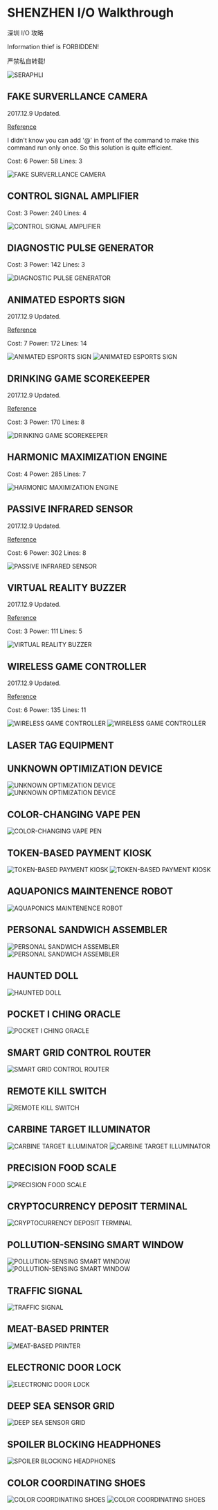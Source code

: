 # SHENZHEN I/O Walkthrough
深圳 I/O 攻略

Information thief is FORBIDDEN!

严禁私自转载!

![SERAPHLI](0.jpg)

## FAKE SURVERLLANCE CAMERA

2017.12.9 Updated.

[Reference][1]

I didn't know you can add '@' in front of the command to make this command run only once. So this solution is quite efficient.

Cost: 6 Power: 58 Lines: 3

![FAKE SURVERLLANCE CAMERA](1.jpg)

## CONTROL SIGNAL AMPLIFIER

Cost: 3 Power: 240 Lines: 4

![CONTROL SIGNAL AMPLIFIER](2.jpg)

## DIAGNOSTIC PULSE GENERATOR

Cost: 3 Power: 142 Lines: 3

![DIAGNOSTIC PULSE GENERATOR](3.jpg)

## ANIMATED ESPORTS SIGN

2017.12.9 Updated.

[Reference][1]

Cost: 7 Power: 172 Lines: 14

![ANIMATED ESPORTS SIGN](4.jpg)
![ANIMATED ESPORTS SIGN](4B.jpg)

## DRINKING GAME SCOREKEEPER

2017.12.9 Updated.

[Reference][1]

Cost: 3 Power: 170 Lines: 8

![DRINKING GAME SCOREKEEPER](5.jpg)

## HARMONIC MAXIMIZATION ENGINE

Cost: 4 Power: 285 Lines: 7

![HARMONIC MAXIMIZATION ENGINE](6.jpg)

## PASSIVE INFRARED SENSOR

2017.12.9 Updated.

[Reference][1]

Cost: 6 Power: 302 Lines: 8

![PASSIVE INFRARED SENSOR](7.jpg)

## VIRTUAL REALITY BUZZER

2017.12.9 Updated.

[Reference][1]

Cost: 3 Power: 111 Lines: 5

![VIRTUAL REALITY BUZZER](8.jpg)

## WIRELESS GAME CONTROLLER

2017.12.9 Updated.

[Reference][1]

Cost: 6 Power: 135 Lines: 11

![WIRELESS GAME CONTROLLER](9.jpg)
![WIRELESS GAME CONTROLLER](9B.jpg)

## LASER TAG EQUIPMENT

## UNKNOWN OPTIMIZATION DEVICE

![UNKNOWN OPTIMIZATION DEVICE](11.jpg)
![UNKNOWN OPTIMIZATION DEVICE](11B.jpg)

## COLOR-CHANGING VAPE PEN

![COLOR-CHANGING VAPE PEN](12.jpg)

## TOKEN-BASED PAYMENT KIOSK

![TOKEN-BASED PAYMENT KIOSK](13.jpg)
![TOKEN-BASED PAYMENT KIOSK](13B.jpg)

## AQUAPONICS MAINTENENCE ROBOT

![AQUAPONICS MAINTENENCE ROBOT](14.jpg)

## PERSONAL SANDWICH ASSEMBLER

![PERSONAL SANDWICH ASSEMBLER](15.jpg)
![PERSONAL SANDWICH ASSEMBLER](15B.jpg)

## HAUNTED DOLL

![HAUNTED DOLL](16.jpg)

## POCKET I CHING ORACLE

![POCKET I CHING ORACLE](17.jpg)

## SMART GRID CONTROL ROUTER

![SMART GRID CONTROL ROUTER](18.jpg)

## REMOTE KILL SWITCH

![REMOTE KILL SWITCH](19.jpg)

## CARBINE TARGET ILLUMINATOR

![CARBINE TARGET ILLUMINATOR](20.jpg)
![CARBINE TARGET ILLUMINATOR](20B.jpg)

## PRECISION FOOD SCALE

![PRECISION FOOD SCALE](21.jpg)

## CRYPTOCURRENCY DEPOSIT TERMINAL

![CRYPTOCURRENCY DEPOSIT TERMINAL](22.jpg)

## POLLUTION-SENSING SMART WINDOW

![POLLUTION-SENSING SMART WINDOW](23.jpg)
![POLLUTION-SENSING SMART WINDOW](23B.jpg)

## TRAFFIC SIGNAL

![TRAFFIC SIGNAL](24.jpg)

## MEAT-BASED PRINTER

![MEAT-BASED PRINTER](25.jpg)

## ELECTRONIC DOOR LOCK

![ELECTRONIC DOOR LOCK](26.jpg)

## DEEP SEA SENSOR GRID

![DEEP SEA SENSOR GRID](27.jpg)

## SPOILER BLOCKING HEADPHONES

![SPOILER BLOCKING HEADPHONES](28.jpg)

## COLOR COORDINATING SHOES

![COLOR COORDINATING SHOES](29.jpg)
![COLOR COORDINATING SHOES](29B.jpg)

[1]: http://steamcommunity.com/sharedfiles/filedetails/?id=780661614
